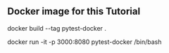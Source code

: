 ## Docker image for this Tutorial
docker build --tag pytest-docker .


docker run -it -p 3000:8080 pytest-docker /bin/bash